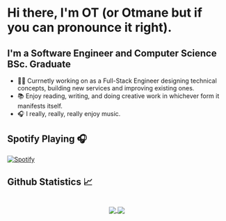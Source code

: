 # Hi there, I'm OT (or Otmane but if you can pronounce it right).

## I'm a Software Engineer and Computer Science BSc. Graduate

- 👨‍💻 Currnetly working on as a Full-Stack Engineer designing technical concepts, building new services and improving existing ones.
- 📚 Enjoy reading, writing, and doing creative work in whichever form it manifests itself.
- 🎧 I really, really, really enjoy music. 

## Spotify Playing 🎧

[![Spotify](https://otmanesabir.vercel.app/api/spotify)](https://open.spotify.com/user/etuzhs2q7x714ddsgcxxquzrg?si=M_XqqPn4SSmVeoxG0Vp9NQ)

## Github Statistics 📈

<br/>
  <div align="center"> 
     <a href="">
      <img align="center" src="https://github-readme-stats-sigma-five.vercel.app/api?username=otmanesabir&show_icons=true&include_all_commits=true&count_private=true&theme=react&line_height=40" />
    </a>
    <a href="">
      <img align="center" src="https://github-readme-stats.vercel.app/api/top-langs/?username=otmanesabir&theme=react&line_height=40&hide=css"/>
    </a>
</div
<br/>

